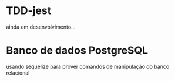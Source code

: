 # TDD-jest

ainda em desenvolvimento...
# Banco de dados PostgreSQL

usando sequelize para prover comandos
de manipulação do banco relacional
